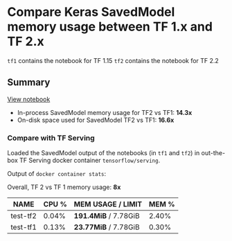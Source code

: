 # Compare Keras SavedModel memory usage between TF 1.x and TF 2.x

`tf1` contains the notebook for TF 1.15
`tf2` contains the notebook for TF 2.2


## Summary

[View notebook](Memory%20usage%20analysis%20TF%20Keras%201.15%20v%202.2.ipynb)

- In-process SavedModel memory usage for TF2 vs TF1: **14.3x**
- On-disk space used for SavedModel TF2 vs TF1: **16.6x**

### Compare with TF Serving

Loaded the SavedModel output of the notebooks (in `tf1` and `tf2`) in out-the-box TF Serving docker container `tensorflow/serving`. 

Output of `docker container stats`:

Overall, TF 2 vs TF 1 memory usage: **8x**

| NAME      | CPU %     | **MEM USAGE** / LIMIT     | MEM % |
| -         | -         | -                         | -     |
| test-tf2  | 0.04%     | **191.4MiB** / 7.78GiB    | 2.40% |
| test-tf1  | 0.13%     | **23.77MiB** / 7.78GiB    | 0.30% |